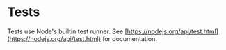 # Tests
Tests use Node's builtin test runner. See [https://nodejs.org/api/test.html](https://nodejs.org/api/test.html) for documentation.
